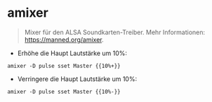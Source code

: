 # amixer

> Mixer für den ALSA Soundkarten-Treiber.
> Mehr Informationen: <https://manned.org/amixer>.

- Erhöhe die Haupt Lautstärke um 10%:

`amixer -D pulse sset Master {{10%+}}`

- Verringere die Haupt Lautstärke um 10%:

`amixer -D pulse sset Master {{10%-}}`
